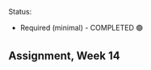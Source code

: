 Status: 
- Required (minimal) - COMPLETED 🟢

Assignment, Week 14
----------------------------------------
